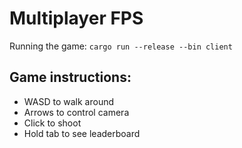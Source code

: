 # Multiplayer FPS

Running the game: ``cargo run --release --bin client``

## Game instructions:
- WASD to walk around
- Arrows to control camera
- Click to shoot
- Hold tab to see leaderboard